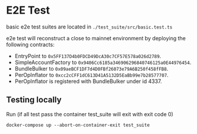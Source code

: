 # E2E Test

basic e2e test suites are located in `./test_suite/src/basic.test.ts`

e2e test will reconstruct a close to mainnet environment by deploying the following contracts:
- EntryPoint to `0x5FF137D4b0FDCD49DcA30c7CF57E578a026d2789`.
- SimpleAccountFactory to `0x9406Cc6185a346906296840746125a0E44976454`.
- BundleBulker to `0x09aeBCF1DF7d4D0FBf26073e79A6B250f458fFB8`.
- PerOpInflator to `0xcc2cCFF1dC613D41A5132D5EaBb99e7b28577707`.
- PerOpInflator is registered with BundleBulker under id 4337.

## Testing locally

Run (if all test pass the container test_suite will exit with exit code 0)

```
docker-compose up --abort-on-container-exit test_suite
```
